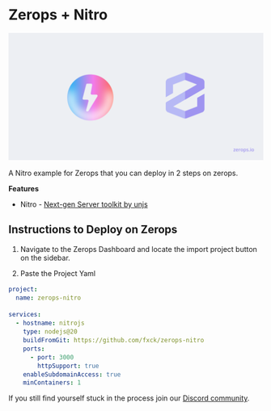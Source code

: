 # Zerops + Nitro

![Header Image](header.png)

A Nitro example for Zerops that you can deploy in 2 steps on zerops.

**Features**

- Nitro - [Next-gen Server toolkit by unjs](https://nitro.unjs.io)

## Instructions to Deploy on Zerops

1. Navigate to the Zerops Dashboard and locate the import project button on the sidebar.

2. Paste the Project Yaml

```yaml
project:
  name: zerops-nitro

services:
  - hostname: nitrojs
    type: nodejs@20
    buildFromGit: https://github.com/fxck/zerops-nitro
    ports:
      - port: 3000
        httpSupport: true
    enableSubdomainAccess: true
    minContainers: 1
```

If you still find yourself stuck in the process join our [Discord community](https://discord.gg/5ptAqtpyvh).
